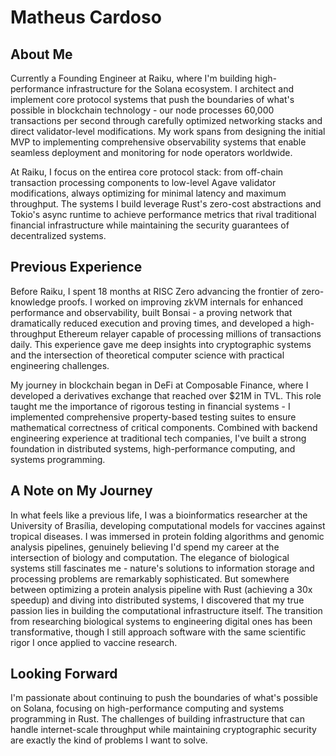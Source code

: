 # Matheus Cardoso

## About Me

Currently a Founding Engineer at Raiku, where I'm building high-performance infrastructure for the Solana ecosystem. I architect and implement core protocol systems that push the boundaries of what's possible in blockchain technology - our node processes 60,000 transactions per second through carefully optimized networking stacks and direct validator-level modifications. My work spans from designing the initial MVP to implementing comprehensive observability systems that enable seamless deployment and monitoring for node operators worldwide.

At Raiku, I focus on the entirea core protocol stack: from off-chain transaction processing components to low-level Agave validator modifications, always optimizing for minimal latency and maximum throughput. The systems I build leverage Rust's zero-cost abstractions and Tokio's async runtime to achieve performance metrics that rival traditional financial infrastructure while maintaining the security guarantees of decentralized systems.

## Previous Experience

Before Raiku, I spent 18 months at RISC Zero advancing the frontier of zero-knowledge proofs. I worked on improving zkVM internals for enhanced performance and observability, built Bonsai - a proving network that dramatically reduced execution and proving times, and developed a high-throughput Ethereum relayer capable of processing millions of transactions daily. This experience gave me deep insights into cryptographic systems and the intersection of theoretical computer science with practical engineering challenges.

My journey in blockchain began in DeFi at Composable Finance, where I developed a derivatives exchange that reached over $21M in TVL. This role taught me the importance of rigorous testing in financial systems - I implemented comprehensive property-based testing suites to ensure mathematical correctness of critical components. Combined with backend engineering experience at traditional tech companies, I've built a strong foundation in distributed systems, high-performance computing, and systems programming.

## A Note on My Journey

In what feels like a previous life, I was a bioinformatics researcher at the University of Brasília, developing computational models for vaccines against tropical diseases. I was immersed in protein folding algorithms and genomic analysis pipelines, genuinely believing I'd spend my career at the intersection of biology and computation. The elegance of biological systems still fascinates me - nature's solutions to information storage and processing problems are remarkably sophisticated. But somewhere between optimizing a protein analysis pipeline with Rust (achieving a 30x speedup) and diving into distributed systems, I discovered that my true passion lies in building the computational infrastructure itself. The transition from researching biological systems to engineering digital ones has been transformative, though I still approach software with the same scientific rigor I once applied to vaccine research.

## Looking Forward

I'm passionate about continuing to push the boundaries of what's possible on Solana, focusing on high-performance computing and systems programming in Rust. The challenges of building infrastructure that can handle internet-scale throughput while maintaining cryptographic security are exactly the kind of problems I want to solve.
